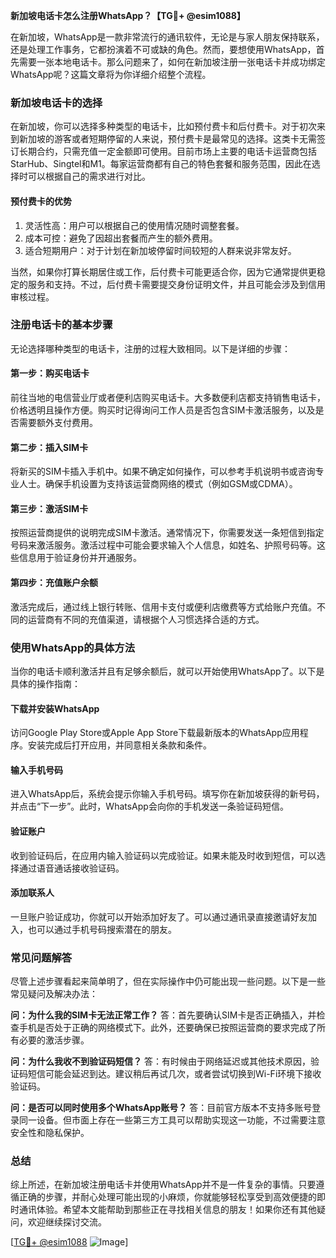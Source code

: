 **新加坡电话卡怎么注册WhatsApp？【TG💪+ @esim1088】**

在新加坡，WhatsApp是一款非常流行的通讯软件，无论是与家人朋友保持联系，还是处理工作事务，它都扮演着不可或缺的角色。然而，要想使用WhatsApp，首先需要一张本地电话卡。那么问题来了，如何在新加坡注册一张电话卡并成功绑定WhatsApp呢？这篇文章将为你详细介绍整个流程。

### 新加坡电话卡的选择

在新加坡，你可以选择多种类型的电话卡，比如预付费卡和后付费卡。对于初次来到新加坡的游客或者短期停留的人来说，预付费卡是最常见的选择。这类卡无需签订长期合约，只需充值一定金额即可使用。目前市场上主要的电话卡运营商包括StarHub、Singtel和M1。每家运营商都有自己的特色套餐和服务范围，因此在选择时可以根据自己的需求进行对比。

#### **预付费卡的优势**
1. 灵活性高：用户可以根据自己的使用情况随时调整套餐。
2. 成本可控：避免了因超出套餐而产生的额外费用。
3. 适合短期用户：对于计划在新加坡停留时间较短的人群来说非常友好。

当然，如果你打算长期居住或工作，后付费卡可能更适合你，因为它通常提供更稳定的服务和支持。不过，后付费卡需要提交身份证明文件，并且可能会涉及到信用审核过程。

### 注册电话卡的基本步骤

无论选择哪种类型的电话卡，注册的过程大致相同。以下是详细的步骤：

#### 第一步：购买电话卡
前往当地的电信营业厅或者便利店购买电话卡。大多数便利店都支持销售电话卡，价格透明且操作方便。购买时记得询问工作人员是否包含SIM卡激活服务，以及是否需要额外支付费用。

#### 第二步：插入SIM卡
将新买的SIM卡插入手机中。如果不确定如何操作，可以参考手机说明书或咨询专业人士。确保手机设置为支持该运营商网络的模式（例如GSM或CDMA）。

#### 第三步：激活SIM卡
按照运营商提供的说明完成SIM卡激活。通常情况下，你需要发送一条短信到指定号码来激活服务。激活过程中可能会要求输入个人信息，如姓名、护照号码等。这些信息用于验证身份并开通服务。

#### 第四步：充值账户余额
激活完成后，通过线上银行转账、信用卡支付或便利店缴费等方式给账户充值。不同的运营商有不同的充值渠道，请根据个人习惯选择合适的方式。

### 使用WhatsApp的具体方法

当你的电话卡顺利激活并且有足够余额后，就可以开始使用WhatsApp了。以下是具体的操作指南：

#### 下载并安装WhatsApp
访问Google Play Store或Apple App Store下载最新版本的WhatsApp应用程序。安装完成后打开应用，并同意相关条款和条件。

#### 输入手机号码
进入WhatsApp后，系统会提示你输入手机号码。填写你在新加坡获得的新号码，并点击“下一步”。此时，WhatsApp会向你的手机发送一条验证码短信。

#### 验证账户
收到验证码后，在应用内输入验证码以完成验证。如果未能及时收到短信，可以选择通过语音通话接收验证码。

#### 添加联系人
一旦账户验证成功，你就可以开始添加好友了。可以通过通讯录直接邀请好友加入，也可以通过手机号码搜索潜在的朋友。

### 常见问题解答

尽管上述步骤看起来简单明了，但在实际操作中仍可能出现一些问题。以下是一些常见疑问及解决办法：

**问：为什么我的SIM卡无法正常工作？**
答：首先要确认SIM卡是否正确插入，并检查手机是否处于正确的网络模式下。此外，还要确保已按照运营商的要求完成了所有必要的激活步骤。

**问：为什么我收不到验证码短信？**
答：有时候由于网络延迟或其他技术原因，验证码短信可能会延迟到达。建议稍后再试几次，或者尝试切换到Wi-Fi环境下接收验证码。

**问：是否可以同时使用多个WhatsApp账号？**
答：目前官方版本不支持多账号登录同一设备。但市面上存在一些第三方工具可以帮助实现这一功能，不过需要注意安全性和隐私保护。

### 总结

综上所述，在新加坡注册电话卡并使用WhatsApp并不是一件复杂的事情。只要遵循正确的步骤，并耐心处理可能出现的小麻烦，你就能够轻松享受到高效便捷的即时通讯体验。希望本文能帮助到那些正在寻找相关信息的朋友！如果你还有其他疑问，欢迎继续探讨交流。

[[TG💪+ @esim1088](https://t.me/s/esim1088) ![Image](https://i.postimg.cc/4NQfJmqS/Snipaste-2025-05-13-00-14-12.png)]